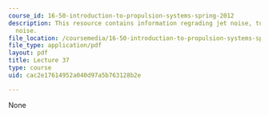 ```yaml
---
course_id: 16-50-introduction-to-propulsion-systems-spring-2012
description: This resource contains information regrading jet noise, turbomachinery
  noise.
file_location: /coursemedia/16-50-introduction-to-propulsion-systems-spring-2012/cac2e17614952a040d97a5b763128b2e_MIT16_50S12_lec37.pdf
file_type: application/pdf
layout: pdf
title: Lecture 37
type: course
uid: cac2e17614952a040d97a5b763128b2e

---
```

None